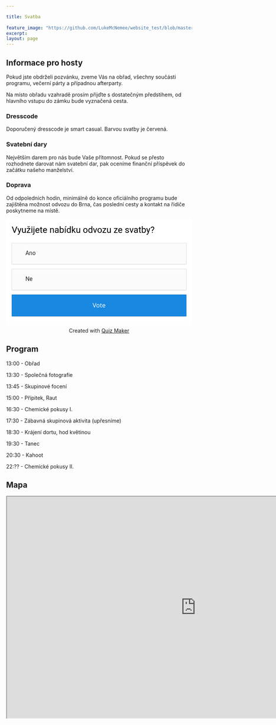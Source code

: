 ```yaml
---

title: Svatba 
 
feature_image: "https://github.com/LukeMcNemee/website_test/blob/master/pozvanka.png?raw=true" 
excerpt: 
layout: page
---
```


## Informace pro hosty
Pokud jste obdrželi pozvánku, zveme Vás na obřad, všechny součásti programu, večerní párty a případnou afterparty. 

Na místo obřadu vzahradě prosím přijďte s dostatečným předstihem, od hlavního vstupu do zámku bude vyznačená cesta.

### Dresscode
Doporučený dresscode je smart casual. Barvou svatby je červená.

### Svatební dary
Největším darem pro nás bude Vaše přítomnost. Pokud se přesto rozhodnete darovat nám svatební dar, pak oceníme finanční příspěvek do začátku našeho manželství. 

### Doprava
Od odpoledních hodin, minimálně do konce oficiálního programu bude zajištěna možnost odvozu do Brna, čas poslední cesty a kontakt na řidiče poskytneme na místě. 

<div id="qp_all2984668" style="width:100%;max-width:600px;"><link href='//fonts.googleapis.com/css?family=Open+Sans' rel='stylesheet' type='text/css'><link href='//fonts.googleapis.com/css?family=Roboto:400,300,700' rel='stylesheet' type='text/css'><link href='//maxcdn.bootstrapcdn.com/font-awesome/4.5.0/css/font-awesome.min.css' rel='stylesheet' type='text/css'><STYLE>#qp_main2984668 .qp_a > SPAN INPUT {display:none;} #qp_main2984668[results='0'] .qp_a > SPAN:before {content:"\f1db"; position:absolute;width:2em;margin-left:-2em;display:block;color:inherit;font-family:'FontAwesome';text-align:center;box-sizing:border-box;border-left:1px solid transparent} #qp_main2984668[results='0'] .qp_a[sel='1'] > SPAN:before {content:"\f192"; color:inherit;} #qp_main2984668 .qp_btna:hover input {background-color:#177BCA!important;box-shadow: 0 1px 4px rgba(0, 0, 0, 0.39)} #qp_main2984668[results='0'] .qp_a:hover {color:#FFF!important;background-color:#a0a0a0!important} #qp_main2984668[results='0'] .qp_a[sel='1'] {color:#FFF!important;background-color:#a0a0a0!important}#qp_all2984668 {max-width:815px; margin:0 auto;}</STYLE><div id="qp_main2984668" fp='527F4602-89' results=0 cmt=0 style="padding: 15px;                        font-size:12px;                        text-align:left;                        background: #FFF;                        margin: 0 auto;                        max-width: 815px;                        box-sizing: border-box"><div style="color: #000;font-size: 2.0em;font-family: 'Roboto',sans-serif,Arial;margin-bottom:0.8em"><div style="padding:0;display:table-cell;vertical-align:middle;text-align:left;line-height:1.3em">Využijete nabídku odvozu ze svatby?</div></div><form id="qp_form2984668" action="//www.poll-maker.com/results2984668x527F4602-89" method="post" target="_blank" style="display:inline;margin:0px;padding:0px"><div style="padding:0px"><input type=hidden name="qp_d2984668" value="44004.0165972235-44004.0165236494"><div style="clear: both;                        border: 1px solid #E0E0E0;                        padding:20px 5px;                        margin-bottom:0.8em;                        display: block;                        color: #272727;                        background: #fbfbfb;                        font-family: 'Roboto',sans-serif;                        font-size: 1.3em;                        line-height: 1;                        box-shadow: 0 1px 2px rgba(0,0,0,.1)" class="qp_a" onClick="var c=this.getElementsByTagName('INPUT')[0]; if((!event.target?event.srcElement:event.target).tagName!='INPUT'){c.checked=(c.type=='radio'?true:!c.checked)};var i=this.parentNode.parentNode.parentNode.getElementsByTagName('INPUT');for(var k=0;k!=i.length;k=k+1){i[k].parentNode.parentNode.setAttribute('sel',i[k].checked?1:0)}"><span style="padding-left:2em;display:inline-block;cursor:inherit"><input style="float:left;width:20px;height:20px;padding:0px;margin-left:-25px;margin-top:2px;line-height:2em;-webkit-appearance:radio;" name="qp_v2984668" type="radio" value="1" />Ano</span></div><div style="clear: both;                        border: 1px solid #E0E0E0;                        padding:20px 5px;                        margin-bottom:0.8em;                        display: block;                        color: #272727;                        background: #fbfbfb;                        font-family: 'Roboto',sans-serif;                        font-size: 1.3em;                        line-height: 1;                        box-shadow: 0 1px 2px rgba(0,0,0,.1)" class="qp_a" onClick="var c=this.getElementsByTagName('INPUT')[0]; if((!event.target?event.srcElement:event.target).tagName!='INPUT'){c.checked=(c.type=='radio'?true:!c.checked)};var i=this.parentNode.parentNode.parentNode.getElementsByTagName('INPUT');for(var k=0;k!=i.length;k=k+1){i[k].parentNode.parentNode.setAttribute('sel',i[k].checked?1:0)}"><span style="padding-left:2em;display:inline-block;cursor:inherit"><input style="float:left;width:20px;height:20px;padding:0px;margin-left:-25px;margin-top:2px;line-height:2em;-webkit-appearance:radio;" name="qp_v2984668" type="radio" value="2" />Ne</span></div></div><div style="clear: both;                                                        padding-left: 0px;                                                        text-align: left;                                                        margin: 0.8em 0 0.8em 0"><a style="display:inline-block;padding-right:0px;box-sizing:border-box;-webkit-box-sizing:border-box;-moz-box-sizing:border-box;-ms-box-sizing:border-box;-o-box-sizing:border-box;text-decoration:none;width:100%" class="qp_btna" href="#"><input name="qp_b2984668" style="border: .08em solid rgba(0,0,0,.1);color:#FFF;background:#1988E1;font-family:'Open Sans',sans-serif,Arial;font-size:1.4em;cursor:pointer;cursor:hand;-webkit-appearance:none;box-shadow:0 1px 2px rgba(0,0,0,.2);                        width: 100%;                        padding: 20px 5px;                        box-sizing: border-box;                        line-height: 1" type="submit" btype="v" value="Vote" /></a><a style="padding:0px;box-sizing:border-box;-webkit-box-sizing:border-box;-moz-box-sizing:border-box;-ms-box-sizing:border-box;-o-box-sizing:border-box;text-decoration:nonewidth: 100%;margin-top:15px;display: none" class="qp_btna" href="#"><input name="qp_b2984668" style="border: .08em solid rgba(0,0,0,.1);color:#FFF;background:#1988E1;font-family:'Open Sans',sans-serif,Arial;font-size:1.4em;cursor:pointer;cursor:hand;-webkit-appearance:none;box-shadow:0 1px 2px rgba(0,0,0,.2);                        width: 100%;                        padding: 20px 5px;                        box-sizing: border-box;                        line-height: 1" type="submit" btype="r" value="Results" /></a></div></form><div style="display:none"><div id="qp_rp2984668" style="position:absolute;right:5px;width:5ex;height:2.5em;font-size:1em;text-align:right;overflow:hidden;line-height:2.5em"></div><div id="qp_rv2984668" style="width:0%;padding-right:3px;color:#F4F4F4;font-size: .9em;line-height:2.5em;text-align:right;box-sizing:border-box"></div><div id="qp_rb2984668" style="margin-top:2.5em;display:block;color:#FFFFFF;font-size:0.9em;line-height:1.5em"></div><div id="qp_rva2984668" style="background:#3D5599;line-height:3em"></div><div id="qp_rvb2984668" style="background:#00C7FF;line-height:3em"></div><div id="qp_rvc2984668" style="background:#FF8240;line-height:3em"></div></div></div><div style='text-align:center; margin:5px;'>Created with <a rel="nofollow" id="qp_foot2984668" href="https://linkto.run/e/STL2VNJR">Quiz Maker</a></div></div><script src="//scripts.poll-maker.com/3012/scpolls.js" language="javascript"></script>

## Program

13:00 - Obřad

13:30 - Společná fotografie

13:45 - Skupinové focení

15:00 - Přípitek, Raut

16:30 - Chemické pokusy I.

17:30 - Zábavná skupinová aktivita (upřesníme)

18:30 - Krájení dortu, hod květinou

19:30 - Tanec

20:30 - Kahoot

22:?? - Chemické pokusy II.


## Mapa


<iframe src="https://www.google.com/maps/d/embed?mid=1Wa0_PgAejh5X9cm_QFa-GiF7jsL9O3TE" width="1024" height="600"></iframe>
